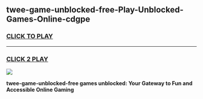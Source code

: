 
## twee-game-unblocked-free-Play-Unblocked-Games-Online-cdgpe
<h3>
<a href="https://premium76.site?title=twee-game-unblocked-free&ref=25A">CLICK TO PLAY</a></h3>
<hr>

<h3>
<a href="https://premium76.site?title=twee-game-unblocked-free&ref=25A">CLICK 2 PLAY</a>
  
</h3>

<a href="https://premium76.site?title=twee-game-unblocked-free&ref=25A"><img src="https://clearcache.store/games.png"></a>


**twee-game-unblocked-free games unblocked: Your Gateway to Fun and Accessible Online Gaming**
